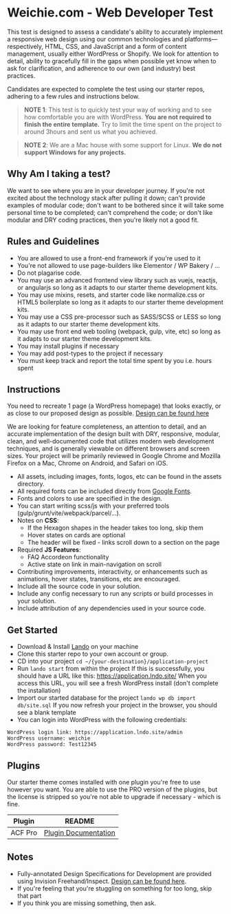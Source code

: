 # Weichie.com - Web Developer Test
This test is designed to assess a candidate's ability to accurately implement a responsive web design using our common technologies and platforms—respectively, HTML, CSS, and JavaScript and a form of content management, usually either WordPress or Shopify. We look for attention to detail, ability to gracefully fill in the gaps when possible yet know when to ask for clarification, and adherence to our own (and industry) best practices.

Candidates are expected to complete the test using our starter repos, adhering to a few rules and instructions below.

> **NOTE 1**: This test is to quickly test your way of working and to see how comfortable you are with WordPress. **You are not required to finish the entire template.** Try to limit the time spent on the project to around 3hours and sent us what you achieved.

> **NOTE 2**: We are a Mac house with some support for Linux.
> **We do not support Windows for any projects.**

## Why Am I taking a test?
We want to see where you are in your developer journey. If you're not excited about the technology stack after pulling it down; can't provide examples of modular code; don't want to be bothered since it will take some personal time to be completed; can't comprehend the code; or don't like modular and DRY coding practices, then you're likely not a good fit.

## Rules and Guidelines

- You are allowed to use a front-end framework if you're used to it
- You're not allowed to use page-builders like Elementor / WP Bakery / ...
- Do not plagarise code.
- You may use an advanced frontend view library such as vuejs, reactjs, or angularjs so long as it adapts to our starter theme development kits.
- You may use mixins, resets, and starter code like normalize.css or HTML5 boilerplate so long as it adapts to our starter theme development kits.
- You may use a CSS pre-processor such as SASS/SCSS or LESS so long as it adapts to our starter theme development kits.
- You may use front end web tooling (webpack, gulp, vite, etc) so long as it adapts to our starter theme development kits.
- You may install plugins if necessary
- You may add post-types to the project if necessary
- You must keep track and report the total time spent by you i.e. hours spent

## Instructions

You need to recreate 1 page (a WordPress homepage) that looks exactly, or as close to our proposed design as possible. [Design can be found here](https://xd.adobe.com/view/d8def562-3472-4d00-9f45-86def70db573-8d8d/specs/)

We are looking for feature completeness, an attention to detail, and an accurate implementation of the design built with DRY, responsive, modular, clean, and well-documented code that utilizes modern web development techniques, and is generally viewable on different browsers and screen sizes. Your project will be primarily reviewed in Google Chrome and Mozilla Firefox on a Mac, Chrome on Android, and Safari on iOS.

- All assets, including images, fonts, logos, etc can be found in the assets directory.
- All required fonts can be included directly from [Google Fonts](https://fonts.google.com/).
- Fonts and colors to use are specified in the design.
- You can start writing scss/js with your preferred tools (gulp/grunt/vite/webpack/parcel/...).
- Notes on **CSS**:
    - If the Hexagon shapes in the header takes too long, skip them
    - Hover states on cards are optional
    - The header will be fixed - links scroll down to a section on the page
- Required **JS Features**:
    - FAQ Accordeon functionality
    - Active state on link in main-navigation on scroll
- Contributing improvements, interactivity, or enhancements such as animations, hover states, transitions, etc are encouraged.
- Include all the source code in your solution.
- Include any config necessary to run any scripts or build processes in your solution.
- Include attribution of any dependencies used in your source code.

## Get Started
- Download & Install [Lando](https://github.com/lando/lando/releases) on your machine
- Clone this starter repo to your own account or group.
- CD into your project `cd ~/{your-destination}/application-project`
- Run `lando start` from within the project
If this is successfully, you should have a URL like this: https://application.lndo.site/
When you access this URL, you will see a fresh WordPress install (don't complete the installation)
- Import our started database for the project `lando wp db import db/site.sql`
If you now refresh your project in the browser, you should see a blank template
- You can login into WordPress with the following credentials:

```
WordPress login link: https://application.lndo.site/admin
WordPress username: weichie
WordPress password: Test12345
```

## Plugins

Our starter theme comes installed with one plugin you're free to use however you want. You are able to use the PRO version of the plugins, but the license is stripped so you're not able to upgrade if necessary - which is fine.

| Plugin | README |
| ------ | ------ |
| ACF Pro | [Plugin Documentation](https://www.advancedcustomfields.com/resources/)

## Notes

- Fully-annotated Design Specifications for Development are provided using Invision Freehand/Inspect. [Design can be found here](https://xd.adobe.com/view/d8def562-3472-4d00-9f45-86def70db573-8d8d/specs/).
- If you're feeling that you're stuggling on something for too long, skip that part
- If you think you are missing something, then ask.
